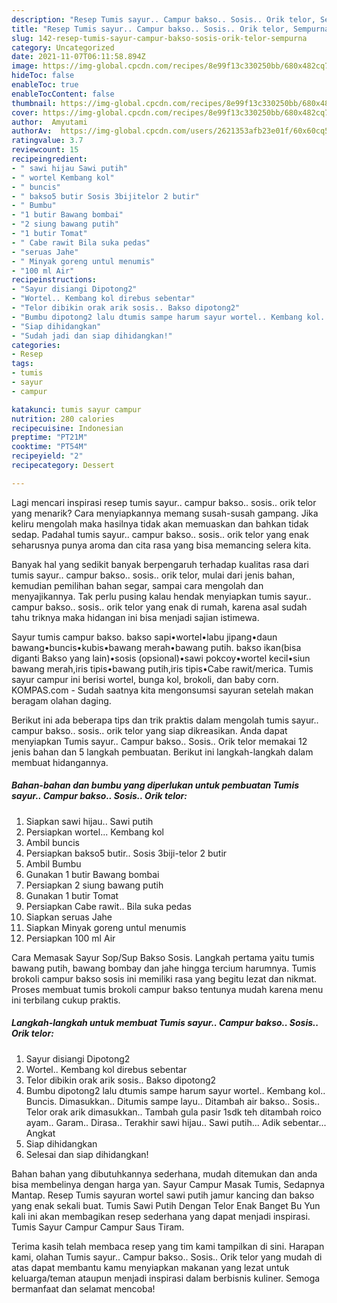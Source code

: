 ```yaml
---
description: "Resep Tumis sayur.. Campur bakso.. Sosis.. Orik telor, Sempurna"
title: "Resep Tumis sayur.. Campur bakso.. Sosis.. Orik telor, Sempurna"
slug: 142-resep-tumis-sayur-campur-bakso-sosis-orik-telor-sempurna
category: Uncategorized
date: 2021-11-07T06:11:58.894Z
image: https://img-global.cpcdn.com/recipes/8e99f13c330250bb/680x482cq70/tumis-sayur-campur-bakso-sosis-orik-telor-foto-resep-utama.jpg
hideToc: false
enableToc: true
enableTocContent: false
thumbnail: https://img-global.cpcdn.com/recipes/8e99f13c330250bb/680x482cq70/tumis-sayur-campur-bakso-sosis-orik-telor-foto-resep-utama.jpg
cover: https://img-global.cpcdn.com/recipes/8e99f13c330250bb/680x482cq70/tumis-sayur-campur-bakso-sosis-orik-telor-foto-resep-utama.jpg
author:  Amyutami
authorAv:  https://img-global.cpcdn.com/users/2621353afb23e01f/60x60cq50/avatar.jpg
ratingvalue: 3.7
reviewcount: 15
recipeingredient:
- " sawi hijau Sawi putih"
- " wortel Kembang kol"
- " buncis"
- " bakso5 butir Sosis 3bijitelor 2 butir"
- " Bumbu"
- "1 butir Bawang bombai"
- "2 siung bawang putih"
- "1 butir Tomat"
- " Cabe rawit Bila suka pedas"
- "seruas Jahe"
- " Minyak goreng untul menumis"
- "100 ml Air"
recipeinstructions:
- "Sayur disiangi Dipotong2"
- "Wortel.. Kembang kol direbus sebentar"
- "Telor dibikin orak arik sosis.. Bakso dipotong2"
- "Bumbu dipotong2 lalu dtumis sampe harum sayur wortel.. Kembang kol.. Buncis. Dimasukkan.. Ditumis sampe layu.. Ditambah air bakso.. Sosis.. Telor orak arik dimasukkan.. Tambah gula pasir 1sdk teh ditambah roico ayam.. Garam.. Dirasa.. Terakhir sawi hijau.. Sawi putih... Adik sebentar... Angkat"
- "Siap dihidangkan"
- "Sudah jadi dan siap dihidangkan!"
categories:
- Resep
tags:
- tumis
- sayur
- campur

katakunci: tumis sayur campur 
nutrition: 280 calories
recipecuisine: Indonesian
preptime: "PT21M"
cooktime: "PT54M"
recipeyield: "2"
recipecategory: Dessert

---
```



Lagi mencari inspirasi resep tumis sayur.. campur bakso.. sosis.. orik telor yang menarik? Cara menyiapkannya memang susah-susah gampang. Jika keliru mengolah maka hasilnya tidak akan memuaskan dan bahkan tidak sedap. Padahal tumis sayur.. campur bakso.. sosis.. orik telor yang enak seharusnya punya aroma dan cita rasa yang bisa memancing selera kita.


Banyak hal yang sedikit banyak berpengaruh terhadap kualitas rasa dari tumis sayur.. campur bakso.. sosis.. orik telor, mulai dari jenis bahan, kemudian pemilihan bahan segar, sampai cara mengolah dan menyajikannya. Tak perlu pusing kalau hendak menyiapkan tumis sayur.. campur bakso.. sosis.. orik telor yang enak di rumah, karena asal sudah tahu triknya maka hidangan ini bisa menjadi sajian istimewa.

Sayur tumis campur bakso. bakso sapi•wortel•labu jipang•daun bawang•buncis•kubis•bawang merah•bawang putih. bakso ikan(bisa diganti Bakso yang lain)•sosis (opsional)•sawi pokcoy•wortel kecil•siun bawang merah,iris tipis•bawang putih,iris tipis•Cabe rawit/merica. Tumis sayur campur ini berisi wortel, bunga kol, brokoli, dan baby corn. KOMPAS.com - Sudah saatnya kita mengonsumsi sayuran setelah makan beragam olahan daging.


Berikut ini ada beberapa tips dan trik praktis dalam mengolah tumis sayur.. campur bakso.. sosis.. orik telor yang siap dikreasikan. Anda dapat menyiapkan Tumis sayur.. Campur bakso.. Sosis.. Orik telor memakai 12 jenis bahan dan 5 langkah pembuatan. Berikut ini langkah-langkah dalam membuat hidangannya.

<!--inarticleads1-->

##### Bahan-bahan dan bumbu yang diperlukan untuk pembuatan Tumis sayur.. Campur bakso.. Sosis.. Orik telor:

1. Siapkan  sawi hijau.. Sawi putih
1. Persiapkan  wortel... Kembang kol
1. Ambil  buncis
1. Persiapkan  bakso5 butir.. Sosis 3biji-telor 2 butir
1. Ambil  Bumbu
1. Gunakan 1 butir Bawang bombai
1. Persiapkan 2 siung bawang putih
1. Gunakan 1 butir Tomat
1. Persiapkan  Cabe rawit.. Bila suka pedas
1. Siapkan seruas Jahe
1. Siapkan  Minyak goreng untul menumis
1. Persiapkan 100 ml Air


Cara Memasak Sayur Sop/Sup Bakso Sosis. Langkah pertama yaitu tumis bawang putih, bawang bombay dan jahe hingga tercium harumnya. Tumis brokoli campur bakso sosis ini memiliki rasa yang begitu lezat dan nikmat. Proses membuat tumis brokoli campur bakso tentunya mudah karena menu ini terbilang cukup praktis. 

<!--inarticleads2-->

##### Langkah-langkah untuk membuat Tumis sayur.. Campur bakso.. Sosis.. Orik telor:

1. Sayur disiangi Dipotong2
1. Wortel.. Kembang kol direbus sebentar
1. Telor dibikin orak arik sosis.. Bakso dipotong2
1. Bumbu dipotong2 lalu dtumis sampe harum sayur wortel.. Kembang kol.. Buncis. Dimasukkan.. Ditumis sampe layu.. Ditambah air bakso.. Sosis.. Telor orak arik dimasukkan.. Tambah gula pasir 1sdk teh ditambah roico ayam.. Garam.. Dirasa.. Terakhir sawi hijau.. Sawi putih... Adik sebentar... Angkat
1. Siap dihidangkan
1. Selesai dan siap dihidangkan!

Bahan bahan yang dibutuhkannya sederhana, mudah ditemukan dan anda bisa membelinya dengan harga yan. Sayur Campur Masak Tumis, Sedapnya Mantap. Resep Tumis sayuran wortel sawi putih jamur kancing dan bakso yang enak sekali buat. Tumis Sawi Putih Dengan Telor Enak Banget Bu Yun kali ini akan membagikan resep sederhana yang dapat menjadi inspirasi. Tumis Sayur Campur Campur Saus Tiram. 

Terima kasih telah membaca resep yang tim kami tampilkan di sini. Harapan kami, olahan Tumis sayur.. Campur bakso.. Sosis.. Orik telor yang mudah di atas dapat membantu kamu menyiapkan makanan yang lezat untuk keluarga/teman ataupun menjadi inspirasi dalam berbisnis kuliner. Semoga bermanfaat dan selamat mencoba!
